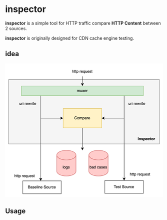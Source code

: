 # inspector
**inspector** is a simple tool for HTTP traffic compare **HTTP Content** between 2 sources.

**inspector** is originally designed for CDN cache engine testing.

## idea
![img.png](doc/img.png)

## Usage